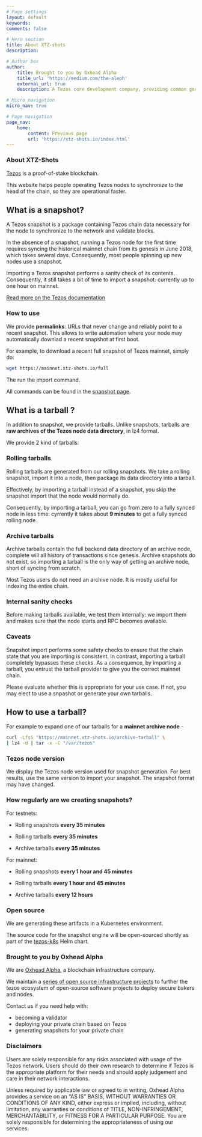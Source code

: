 ```yaml
---
# Page settings
layout: default
keywords:
comments: false

# Hero section
title: About XTZ-shots
description: 

# Author box
author:
    title: Brought to you by Oxhead Alpha
    title_url: 'https://medium.com/the-aleph'
    external_url: true
    description: A Tezos core development company, providing common goods for the Tezos ecosystem. <a href="https://medium.com/the-aleph" target="_blank">Learn more</a>.

# Micro navigation
micro_nav: true

# Page navigation
page_nav:
    home:
        content: Previous page
        url: 'https://xtz-shots.io/index.html'
---
```


### About XTZ-Shots

[Tezos](https://tezos.com) is a proof-of-stake blockchain.

This website helps people operating Tezos nodes to synchronize to the head of the chain, so they are operational faster.

## What is a snapshot?

A Tezos snapshot is a package containing Tezos chain data necessary for the node to synchronize to the network and validate blocks.

In the absence of a snapshot, running a Tezos node for the first time requires syncing the historical mainnet chain from its genesis in June 2018, which takes several days. Consequently, most people spinning up new nodes use a snapshot.

Importing a Tezos snapshot performs a sanity check of its contents. Consequently, it still takes a bit of time to import a snapshot: currently up to one hour on mainnet.

[Read more on the Tezos documentation](https://tezos.gitlab.io/user/snapshots.html)

### How to use

We provide **permalinks**: URLs that never change and reliably point to a recent snapshot. This allows to write automation where your node may automatically downlad a recent snapshot at first boot.

For example, to download a recent full snapshot of Tezos mainnet, simply do:

```bash
wget https://mainnet.xtz-shots.io/full
```

The run the import command.

All commands can be found in the [snapshot page](https://mainnet.xtz-shots.io).

## What is a tarball ?

In addition to snapshot, we provide tarballs. Unlike snapshots, tarballs are **raw archives of the Tezos node data directory**, in lz4 format.

We provide 2 kind of tarballs:

### Rolling tarballs

Rolling tarballs are generated from our rolling snapshots. We take a rolling snapshot, import it into a node, then package its data directory into a tarball.

Effectively, by importing a tarball instead of a snapshot, you skip the snapshot import that the node would normally do.

Consequently, by importing a tarball, you can go from zero to a fully synced node in less time: cyrrently it takes about **9 minutes** to get a fully synced rolling node.

### Archive tarballs

Archive tarballs contain the full backend data directory of an archive node, complete will all history of transactions since genesis. Archive snapshots do not exist, so importing a tarball is the only way of getting an archive node, short of syncing from scratch.

Most Tezos users do not need an archive node. It is mostly useful for indexing the entire chain.

### Internal sanity checks

Before making tarballs available, we test them internally: we import them and makes sure that the node starts and RPC becomes available.

### Caveats

Snapshot import performs some safety checks to ensure that the chain state that you are importing is consistent. In contrast, importing a tarball completely bypasses these checks. As a consequence, by importing a tarball, you entrust the tarball provider to give you the correct mainnet chain.

Please evaluate whether this is appropriate for your use case. If not, you may elect to use a snpashot or generate your own tarballs.

## How to use a tarball?

For example to expand one of our tarballs for a **mainnet archive node** -

```bash
curl -LfsS "https://mainnet.xtz-shots.io/archive-tarball" \
| lz4 -d | tar -x -C "/var/tezos"
```

### Tezos node version

We display the Tezos node version used for snapshot generation. For best results, use the same version to import your snapshot. The snapshot format may have changed.

### How regularly are we creating snapshots?

For testnets:

* Rolling snapshots **every 35 minutes**

* Rolling tarballs **every 35 minutes**

* Archive tarballs **every 35 minutes**

For mainnet:

* Rolling snapshots **every 1 hour and 45 minutes**

* Rolling tarballs **every 1 hour and 45 minutes**

* Archive tarballs **every 12 hours**


### Open source

We are generating these artifacts in a Kubernetes environment.

The source code for the snapshot engine will be open-sourced shortly as part of the [tezos-k8s](https://github.com/oxheadalpha/tezos-k8s) Helm chart.

### Brought to you by Oxhead Alpha

We are [Oxhead Alpha](https://www.oxheadalpha.com/), a blockchain infrastructure company.

We maintain a [series of open source infrastructure projects](https://github.com/oxheadalpha) to further the tezos ecosystem of open-source software projects to deploy secure bakers and nodes.

Contact us if you need help with:

* becoming a validator
* deploying your private chain based on Tezos
* generating snapshots for your private chain

### Disclaimers

Users are solely responsible for any risks associated with usage of the Tezos network. Users should do their own research to determine if Tezos is the appropriate platform for their needs and should apply judgement and care in their network interactions.

Unless required by applicable law or agreed to in writing, Oxhead Alpha provides a service on an “AS IS” BASIS, WITHOUT WARRANTIES OR CONDITIONS OF ANY KIND, either express or implied, including, without limitation, any warranties or conditions of TITLE, NON-INFRINGEMENT, MERCHANTABILITY, or FITNESS FOR A PARTICULAR PURPOSE. You are solely responsible for determining the appropriateness of using our services.
